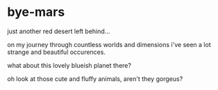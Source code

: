 # bye-mars
just another red desert left behind...

on my journey through countless worlds and dimensions i've seen a lot strange and beautiful occurences.

what about this lovely blueish planet there?

oh look at those cute and fluffy animals, aren't they gorgeus?
